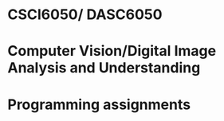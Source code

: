 # CSCI6050/ DASC6050
# Computer Vision/Digital Image Analysis and Understanding
# Programming assignments
